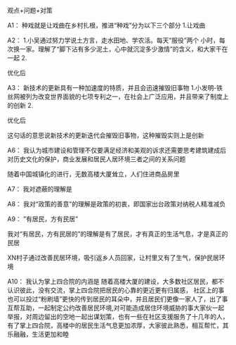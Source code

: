 观点+问题+对策


A1：
种戏就是让戏曲在乡村扎根，推进“种戏”分为以下三个部分
1.让戏曲


A2：
1.小吴通过努力学说土方言，走水田地、学农活。每天“服役”两个
小时，每次换一家。理解了“脚下沾有多少泥土，心中就沉淀多少激情”的含义，和大家干在一起
2.

优化后

A3：
新技术的更新具有一种加速度的特质，并且会迅速摧毁旧事物
1.小发明-铁丝网被列为改变世界面貌的七项专利之一，在社会上广泛应用，并且带来了制度上的创新
2.

优化后

这句话的意思说新技术的更新迭代会摧毁旧事物，这种摧毁实则上是创新



A6：
我认为城市建设和管理不仅要满足经济和美观的诉求还需要思考建筑建成后对历史文化的保护，商业发展和居民人居环境三者之间的关系问题

随着中国城镇化的进行，无数高楼大厦耸立，人们住进商品房里


A7：
我对遮蔽的理解是



A8：
我对“政策的善意"的理解是政策的初衷，即国家出台政策对纳税人精准减负


A9：
”有居民，方有民居”

我对“有居民，方有民居的”的理解是有了居民，才有真正的生活气息，才是真正的民居

XN村子通过改善民居环境，吸引返乡人员回家，让村里又有了生气，保护民居环境

A10：
我认为掌上四合院的内涵是
随着高楼大厦的建设，大多数社区居民，都不认识彼此，没有交流，掌上四合院把居民的心靠的更近更有归属感，
社区上的事也可以投过“粉刷墙”更快的传到居民的耳朵中，并且居民们更像一家人了，出了事互帮互助，一起制定公约改善居民环境,对可能造成居住环境威胁的事大家伙一起举报，对周边留出的空地一起出谋划策，也有一些在社区支援服务了十几年的人，有了掌上四合院，高楼中的居民生活气息更加浓厚，大家彼此熟悉，相互帮忙，其乐融融，生活更加和睦

